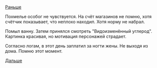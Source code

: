 [Раньше](2018.02.23.md)

Похмелье особог не чувствуется.
На счёт магазинов не помню, хотя счётчик показывает, что неплохо находил. Хотя норму не набрал.

Помыл ванну. Затем принялся смотреть "Видоизменённый углерод".
Картинка красивая, но мотивация персонажей страдает.

Согласно логам, в этот день заплатил за ногти жены. Не выходя из дома. Помню этот момент.

[Дальше](2018.02.25.md)